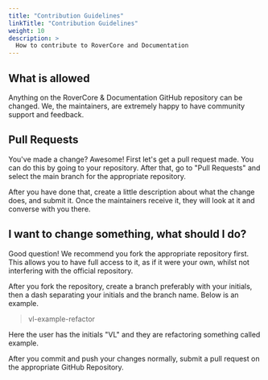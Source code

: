 ```yaml
---
title: "Contribution Guidelines"
linkTitle: "Contribution Guidelines"
weight: 10
description: >
  How to contribute to RoverCore and Documentation
---
```


## What is allowed
Anything on the RoverCore & Documentation GitHub repository can be changed. We, the maintainers, are extremely happy to have community support and feedback.

## Pull Requests
You've made a change? Awesome! First let's get a pull request made. You can do this by going to your repository. After that, go to "Pull Requests" and select the main branch for the appropriate repository.

After you have done that, create a little description about what the change does, and submit it. Once the maintainers receive it, they will look at it and converse with you there.
## I want to change something, what should I do?
Good question! We recommend you fork the appropriate repository first. This allows you to have full access to it, as if it were your own, whilst not interfering with the official repository.

After you fork the repository, create a branch preferably with your initials, then a dash separating your initials and the branch name. Below is an example.
> vl-example-refactor

Here the user has the initials "VL" and they are refactoring something called example.

After you commit and push your changes normally, submit a pull request on the appropriate GitHub Repository.
